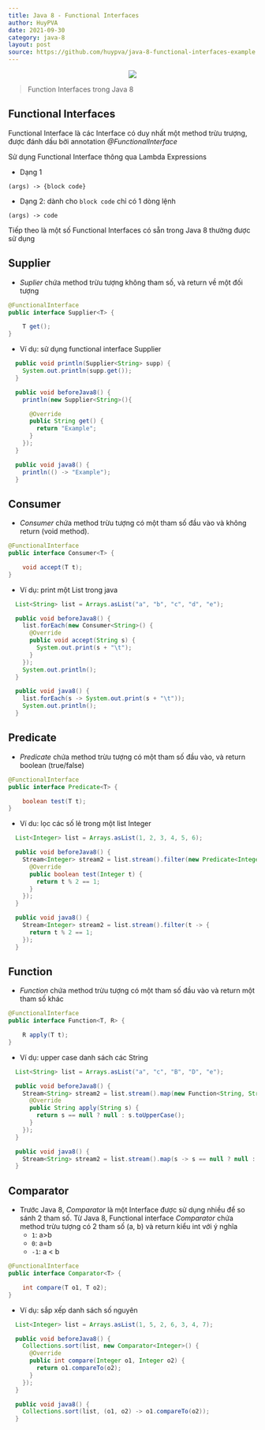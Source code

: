 ```yaml
---
title: Java 8 - Functional Interfaces
author: HuyPVA
date: 2021-09-30
category: java-8
layout: post
source: https://github.com/huypva/java-8-functional-interfaces-example
---
```


<div align="center">
    <img src="../assets/images/functional_interfaces.png"/>
</div>

> Function Interfaces trong Java 8

## Functional Interfaces

Functional Interface là các Interface có duy nhất một method trừu trượng, được đánh dấu bởi annotation *@FunctionalInterface*

Sử dụng Functional Interface thông qua Lambda Expressions

- Dạng 1
```
(args) -> {block code}
```

- Dạng 2: dành cho `block code` chỉ có 1 dòng lệnh
```
(args) -> code
```

Tiếp theo là một số Functional Interfaces có sẵn trong Java 8 thường được sử dụng

## Supplier

- *Suplier* chứa method trừu tượng không tham số, và return về một đối tượng

```java
@FunctionalInterface
public interface Supplier<T> {

    T get();
}
```

- Ví dụ: sử dụng functional interface Supplier

```java
  public void println(Supplier<String> supp) {
    System.out.println(supp.get());
  }

  public void beforeJava8() {
    println(new Supplier<String>(){

      @Override
      public String get() {
        return "Example";
      }
    });
  }

  public void java8() {
    println(() -> "Example");
  }
```

## Consumer

- *Consumer* chứa method trừu tượng có một tham số đầu vào và không return (void method). 

```java
@FunctionalInterface
public interface Consumer<T> {

    void accept(T t);
}
```

- Ví dụ: print một List trong java

```java
  List<String> list = Arrays.asList("a", "b", "c", "d", "e");

  public void beforeJava8() {
    list.forEach(new Consumer<String>() {
      @Override
      public void accept(String s) {
        System.out.print(s + "\t");
      }
    });
    System.out.println();
  }

  public void java8() {
    list.forEach(s -> System.out.print(s + "\t"));
    System.out.println();
  }
```

## Predicate

- *Predicate* chứa method trừu tượng có một tham số đầu vào, và return boolean (true/false)

```java
@FunctionalInterface
public interface Predicate<T> {

    boolean test(T t);
}
```

- Ví du: lọc các số lẻ trong một list Integer

```java
  List<Integer> list = Arrays.asList(1, 2, 3, 4, 5, 6);

  public void beforeJava8() {
    Stream<Integer> stream2 = list.stream().filter(new Predicate<Integer>() {
      @Override
      public boolean test(Integer t) {
        return t % 2 == 1;
      }
    });
  }

  public void java8() {
    Stream<Integer> stream2 = list.stream().filter(t -> {
      return t % 2 == 1;
    });
  }
```

## Function

- *Function* chứa method trừu tượng có một tham số đầu vào và return một tham số khác

```java
@FunctionalInterface
public interface Function<T, R> {

    R apply(T t);
}
```

- Ví dụ: upper case danh sách các String

```java
  List<String> list = Arrays.asList("a", "c", "B", "D", "e");

  public void beforeJava8() {
    Stream<String> stream2 = list.stream().map(new Function<String, String>() {
      @Override
      public String apply(String s) {
        return s == null ? null : s.toUpperCase();
      }
    });
  }

  public void java8() {
    Stream<String> stream2 = list.stream().map(s -> s == null ? null : s.toUpperCase());
  }
```

## Comparator

- Trước Java 8, *Comparator* là một Interface được sử dụng nhiều để so sánh 2 tham số. 
Từ Java 8, Functional interface *Comparator* chứa method trừu tượng có 2 tham số (a, b) và return kiểu int với ý nghĩa
    - `1`: a>b
    - `0`: a=b
    - `-1`: a < b

```java
@FunctionalInterface
public interface Comparator<T> {

    int compare(T o1, T o2);
}
```

- Ví dụ: sắp xếp danh sách số nguyên

```java
  List<Integer> list = Arrays.asList(1, 5, 2, 6, 3, 4, 7);

  public void beforeJava8() {
    Collections.sort(list, new Comparator<Integer>() {
      @Override
      public int compare(Integer o1, Integer o2) {
        return o1.compareTo(o2);
      }
    });
  }

  public void java8() {
    Collections.sort(list, (o1, o2) -> o1.compareTo(o2));
  }
```